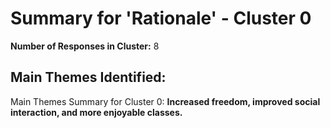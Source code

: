 # Summary for 'Rationale' - Cluster 0

**Number of Responses in Cluster:** 8

## Main Themes Identified:

Main Themes Summary for Cluster 0: **Increased freedom, improved social interaction, and more enjoyable classes.**